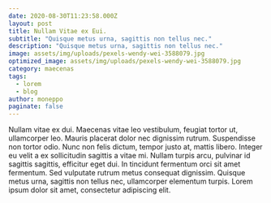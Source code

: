 ```yaml
---
date: 2020-08-30T11:23:58.000Z
layout: post
title: Nullam Vitae ex Eui.
subtitle: "Quisque metus urna, sagittis non tellus nec."
description: "Quisque metus urna, sagittis non tellus nec." 
image: assets/img/uploads/pexels-wendy-wei-3588079.jpg
optimized_image: assets/img/uploads/pexels-wendy-wei-3588079.jpg
category: maecenas
tags:
  - lorem
  - blog
author: moneppo
paginate: false
---
```

Nullam vitae ex dui. Maecenas vitae leo vestibulum, feugiat tortor ut, ullamcorper leo. Mauris placerat dolor nec dignissim rutrum. Suspendisse non tortor odio. Nunc non felis dictum, tempor justo at, mattis libero. Integer eu velit a ex sollicitudin sagittis a vitae mi. Nullam turpis arcu, pulvinar id sagittis sagittis, efficitur eget dui. In tincidunt fermentum orci sit amet fermentum. Sed vulputate rutrum metus consequat dignissim. Quisque metus urna, sagittis non tellus nec, ullamcorper elementum turpis. Lorem ipsum dolor sit amet, consectetur adipiscing elit. 